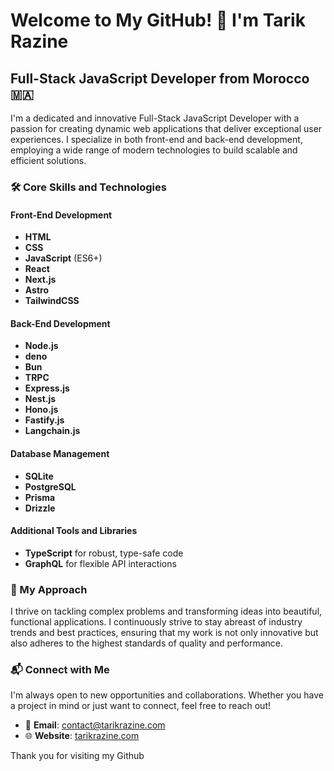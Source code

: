 # Welcome to My GitHub! 👋 I'm Tarik Razine

## Full-Stack JavaScript Developer from Morocco 🇲🇦

I'm a dedicated and innovative Full-Stack JavaScript Developer with a passion for creating dynamic web applications that deliver exceptional user experiences. I specialize in both front-end and back-end development, employing a wide range of modern technologies to build scalable and efficient solutions.

### 🛠️ Core Skills and Technologies

#### Front-End Development
- **HTML**
- **CSS**
- **JavaScript** (ES6+)
- **React**
- **Next.js**
- **Astro**
- **TailwindCSS**

#### Back-End Development
- **Node.js**
- **deno**
- **Bun**
- **TRPC**
- **Express.js**
- **Nest.js**
- **Hono.js**
- **Fastify.js**
- **Langchain.js**

#### Database Management
- **SQLite**
- **PostgreSQL**
- **Prisma**
- **Drizzle**

#### Additional Tools and Libraries
- **TypeScript** for robust, type-safe code
- **GraphQL** for flexible API interactions

### 🌟 My Approach

I thrive on tackling complex problems and transforming ideas into beautiful, functional applications. I continuously strive to stay abreast of industry trends and best practices, ensuring that my work is not only innovative but also adheres to the highest standards of quality and performance.

### 📬 Connect with Me

I'm always open to new opportunities and collaborations. Whether you have a project in mind or just want to connect, feel free to reach out!

- 📧 **Email**: [contact@tarikrazine.com](mailto:contact@tarikrazine.com)
- 🌐 **Website**: [tarikrazine.com](https://tarikrazine.com)

Thank you for visiting my Git​hub